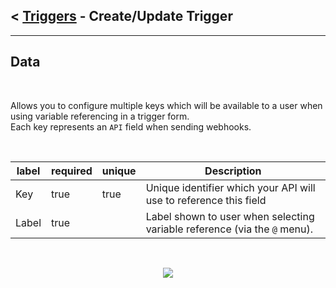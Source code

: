 ## < [Triggers](../README.md) -  Create/Update Trigger
---

## Data

<br />

Allows you to configure multiple keys which will be available to a user when using variable referencing in a trigger form. <br />Each key represents an `API` field when sending webhooks.

<br />

| label | required | unique | Description                                                               |
| ----- | -------- | ------ | ------------------------------------------------------------------------- |
| Key   | true     | true   | Unique identifier which your API will use to reference this field         |
| Label | true     |        | Label shown to user when selecting variable reference (via the `@` menu). |

<br />

<p align="center">
  <img src="https://user-images.githubusercontent.com/37576329/170776151-f34a7e4e-dc70-4f9f-9ea1-1f9fc018c2c9.png">
</p>

